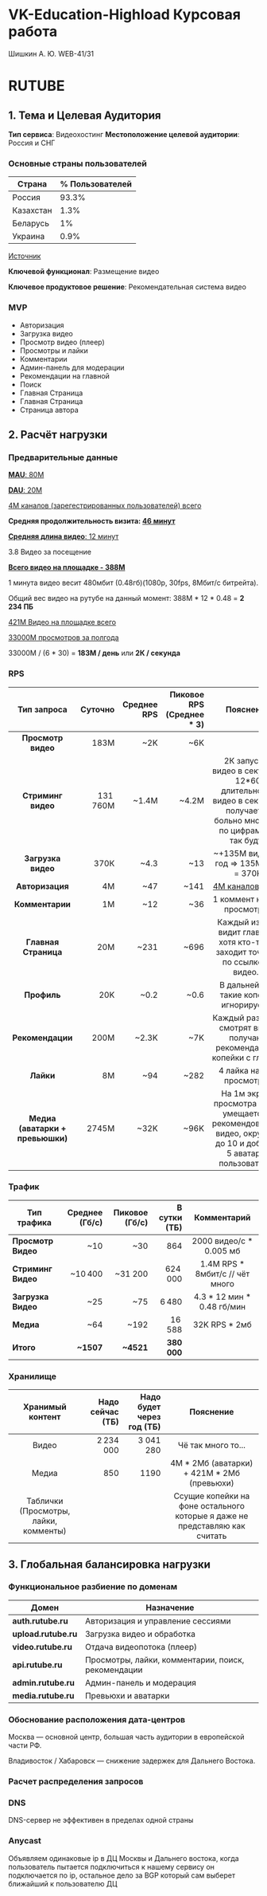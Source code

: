 # VK-Education-Highload Курсовая работа
Шишкин А. Ю. WEB-41/31
# RUTUBE
## 1. Тема и Целевая Аудитория
**Тип сервиса**: Видеохостинг
**Местоположение целевой аудитории**: Россия и СНГ

### Основные страны пользователей
|Страна|% Пользователей|
|-|--------|
|Россия|93.3%|
|Казахстан|1.3%|
|Беларусь|1%|
|Украина|0.9%|
[Источник][3]

__Ключевой функционал__: Размещение видео

__Ключевое продуктовое решение__: Рекомендательная система видео

### MVP
* Авторизация
* Загрузка видео
* Просмотр видео (плеер)
* Просмотры и лайки
* Комментарии
* Админ-панель для модерации
* Рекомендации на главной 
* Поиск
* Главная Страница
* Главная Страница
* Страница автора

## 2. Расчёт нагрузки

### Предварительные данные
[**MAU**: 80M][1]

[**DAU**: 20M][1]

[4M каналов (зарегестрированных пользователей) всего][10]

**Средняя продолжительность визита: [46 минут][10]**

[**Средняя длина видео**: 12 минут][8]

3.8 Видео за посещение

[**Всего видео на площадке - 388М**][7]

1 минута видео весит 480мбит (0.48гб)(1080p, 30fps, 8Мбит/с битрейта).

Общий вес видео на рутубе на данный момент: 388М * 12 * 0.48 = **2 234 ПБ**

[421М Видео на площадке всего][5]

[33000М просмотров за полгода][5]

33000M / (6 * 30) = **183М / день** или **2К / секунда**


### RPS
| Тип запроса                                  |    Суточно   | Среднее RPS | Пиковое RPS (Среднее * 3) | Пояснение  |
| :------------------------------------------: | -----------: | ----------: |        ----------:        | :----------:|
| **Просмотр видео**                           |         183M |         ~2K |          ~6K              |            |
| **Стриминг видео**                           |     131 760M |       ~1.4M |          ~4.2M            | 2К запусков видео в секунду * 12*60 длительность видео в секундах, получается больно много, но по цифрам всё так будто |
| **Загрузка видео**                           |         370К |        ~4.3 |          ~13              | ~+135M видео за год => 135М/365 = 370K  |
| **Авторизация**                              |           4M |         ~47 |         ~141              | [4M каналов всего][10] |
| **Комментарии**                              |           1M |         ~12 |          ~36              | 1 коммент на 200 просмотров |
| **Главная Страница**                         |          20M |        ~231 |         ~696              | Каждый из DAU видит главную, хотя кто-то же заходит точечно по ссылке на видео... |
| **Профиль**                                  |          20K |        ~0.2 |         ~0.6              | В дальнейшем такие копейки игнорируем... |
| **Рекомендации**                             |         200M |       ~2.3K |          ~7K              | Каждый раз когда смотрят видео получают рекомендации + копейки с главной |
| **Лайки**                                    |           8M |         ~94 |         ~282              | 4 лайка на 100 просмотров |
| **Медиа (аватарки + превьюшки)**             |        2745M |        ~32K |         ~96K              | На 1м экране просмотра видео умещается 8 рекомендованных видео, округлим до 10 и добавим 5 аватарок пользователей  |

### Трафик
| Тип трафика                                                           | Среднее (Гб/с) | Пиковое (Гб/c) | В сутки (ТБ) | Комментарий                      |
| --------------------------------------------------------------------- | -------------: | -------------: | ------------: | :------------------------------: |
| **Просмотр Видео**                                                    |            ~10 |            ~30 |      864     | 2000 видео/c * 0.005 мб          |
| **Стриминг Видео**                                                    |        ~10 400 |        ~31 200 |  624 000     | 1.4M RPS * 8мбит/c // чёт много              |
| **Загрузка Видео**                                                    |            ~25 |            ~75 |    6 480     | 4.3 * 12 мин * 0.48 гб/мин       |
| **Медиа**                                                             |            ~64 |           ~192 |   16 588     | 32K RPS * 2мб                    |
| **Итого**                                                             |      **~1507** |      **~4521** | **380 000**  |                                  |
 
### Хранилище
|Хранимый контент| Надо сейчас (ТБ) | Надо будет через год (ТБ) |Пояснение          |
|:--------------:|-----------------:|--------------------------:|:-----------------:|
|Видео           |        2 234 000 |                 3 041 280 | Чё так много то...|
|Медиа           |              850 |                      1190 |  4M * 2Мб (аватарки) + 421М * 2Мб (превьюхи) |
|Таблички (Просмотры, лайки, комменты)| | | Ссущие копейки на фоне остального которые я даже не представляю как считать|

## 3. Глобальная балансировка нагрузки
### Функциональное разбиение по доменам
| Домен                                     | Назначение                                         |
| ----------------------------------------- | -------------------------------------------------- |
| **auth.rutube.ru**                        | Авторизация и управление сессиями                  |
| **upload.rutube.ru**                      | Загрузка видео и обработка                         |
| **video.rutube.ru**                       | Отдача видеопотока (плеер)                         |
| **api.rutube.ru**                         | Просмотры, лайки, комментарии, поиск, рекомендации |
| **admin.rutube.ru**                       | Админ-панель и модерация                           |
| **media.rutube.ru**                       | Превьюхи и аватарки                                |

### Обоснование расположения дата-центров

Москва — основной центр, большая часть аудитории в европейской части РФ.

Владивосток / Хабаровск — снижение задержек для Дальнего Востока.
### Расчет распределения запросов

### DNS


DNS-сервер не эффективен в пределах одной страны


### Anycast

Объявляем одинаковые ip в ДЦ Москвы и Дальнего востока, когда пользователь пытается подключиться к нашему сервису он подключается по ip, остальное дело за BGP который сам выберет ближайший к пользователю ДЦ


[1]: https://tass.ru/ekonomika/24311321 "Источник"
[2]: https://inclient.ru/rutube-stats/#rutube3 "Не уверен верить ли источнику"
[3]: https://www.similarweb.com/ru/website/rutube.ru/#demographics "Трафик по странам"
[5]: https://www.cnews.ru/news/line/2025-09-04_dnevnaya_auditoriya_rutube_vyrosla "Последняя статистика по рутубу"
[6]: https://affmaven.com/ru/youtube-statistics/ "Табличка статистики рутуба которую можем спроецировать на рутуб"
[7]: https://habr.com/ru/news/896842/ "388кк видео на рутубе"
[8]: ... "Источника нет, предположение нейронки"
[9]: https://skillbox.ru/media/marketing/mediascope-opublikovala-issledovanie-auditorii-sotsialnykh-media-youtube-poka-eshchye-lider/ "Инфа от медиаскоупа"
[10]: https://habr.com/ru/news/926262/